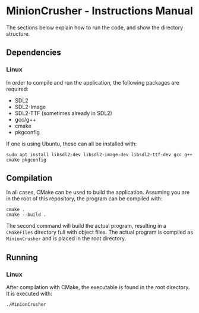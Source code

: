 # MinionCrusher - Instructions Manual
The sections below explain how to run the code, and show the directory structure.

## Dependencies
### Linux
In order to compile and run the application, the following packages are required:

- SDL2
- SDL2-Image
- SDL2-TTF (sometimes already in SDL2)
- gcc/g++
- cmake
- pkgconfig

If one is using Ubuntu, these can all be installed with:

```
sudo apt install libsdl2-dev libsdl2-image-dev libsdl2-ttf-dev gcc g++ cmake pkgconfig
```

## Compilation
In all cases, CMake can be used to build the application. Assuming you are in the root of this repository, the program can 
be compiled with:
```
cmake .
cmake --build .
```
The second command will build the actual program, resulting in a ```CMakeFiles``` directory full with object files. 
The actual program is compiled as ```MinionCrusher``` and is placed in the root directory.

## Running
### Linux
After compilation with CMake, the executable is found in the root directory. It is executed with:
```
./MinionCrusher
```
